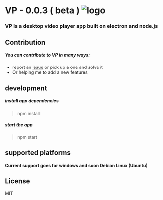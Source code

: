 # VP - 0.0.3 ( beta )  ![logo](https://raw.githubusercontent.com/menemslama/VP/master/icon.ico)
### VP Is a desktop video player app built on electron and node.js

## Contribution
##### You can contribute to VP in many ways:

- report an [issue](https://github.com/menemslama/VP/issues) or pick up a one and solve it
- Or helping me to add a new features


## development

##### install app dependencies
> npm install

##### start the app
> npm start

## supported platforms
#### Current support goes for windows and soon Debian Linux (Ubuntu)


## License

MIT
